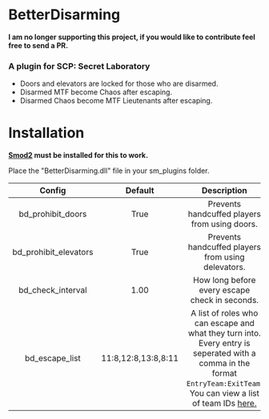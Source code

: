 # BetterDisarming

**I am no longer supporting this project, if you would like to contribute feel free to send a PR.**

### A plugin for SCP: Secret Laboratory

- Doors and elevators are locked for those who are disarmed.
- Disarmed MTF become Chaos after escaping.
- Disarmed Chaos become MTF Lieutenants after escaping.

# Installation

**[Smod2](https://github.com/Grover-c13/Smod2) must be installed for this to work.**

Place the "BetterDisarming.dll" file in your sm_plugins folder.

| Config        |  Default          | Description  |
| :-------------: | :-----:|:-----:|
| bd_prohibit_doors | True | Prevents handcuffed players from using doors.  |
| bd_prohibit_elevators | True | Prevents handcuffed players from using delevators. |
| bd_check_interval | 1.00 | How long before every escape check in seconds. |
| bd_escape_list | 11:8,12:8,13:8,8:11 | A list of roles who can escape and what they turn into. Every entry is seperated with a comma in the format `EntryTeam:ExitTeam`. You can view a list of team IDs [here.](https://github.com/Cyanox62/BetterDisarming/wiki/Role-IDs) |
